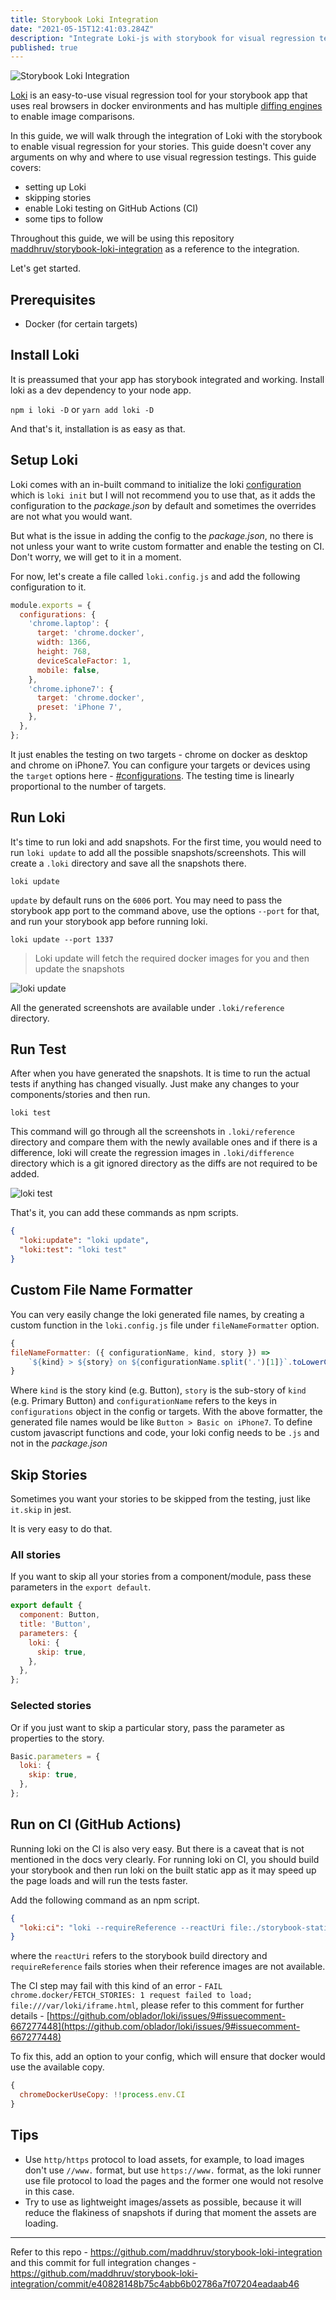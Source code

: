 ```yaml
---
title: Storybook Loki Integration
date: "2021-05-15T12:41:03.284Z"
description: "Integrate Loki-js with storybook for visual regression testing"
published: true
---
```


![Storybook Loki Integration](./banner.png)

[Loki](https://loki.js.org/) is an easy-to-use visual regression tool for your storybook app that uses real browsers in docker environments and has multiple [diffing engines](https://loki.js.org/configuration.html#diffingengine) to enable image comparisons.

In this guide, we will walk through the integration of Loki with the storybook to enable visual regression for your stories. This guide doesn't cover any arguments on why and where to use visual regression testings. This guide covers:

- setting up Loki
- skipping stories
- enable Loki testing on GitHub Actions (CI)
- some tips to follow

Throughout this guide, we will be using this repository [maddhruv/storybook-loki-integration](https://github.com/maddhruv/storybook-loki-integration) as a reference to the integration.

Let's get started.

## Prerequisites

- Docker (for certain targets)

## Install Loki

It is preassumed that your app has storybook integrated and working. Install loki as a dev dependency to your node app.

`npm i loki -D` or `yarn add loki -D`

And that's it, installation is as easy as that.

## Setup Loki

Loki comes with an in-built command to initialize the loki [configuration](https://loki.js.org/configuration.html) which is `loki init` but I will not recommend you to use that, as it adds the configuration to the *package.json* by default and sometimes the overrides are not what you would want.

But what is the issue in adding the config to the *package.json*, no there is not unless your want to write custom formatter and enable the testing on CI. Don't worry, we will get to it in a moment.

For now, let's create a file called `loki.config.js` and add the following configuration to it.

```js
module.exports = {
  configurations: {
    'chrome.laptop': {
      target: 'chrome.docker',
      width: 1366,
      height: 768,
      deviceScaleFactor: 1,
      mobile: false,
    },
    'chrome.iphone7': {
      target: 'chrome.docker',
      preset: 'iPhone 7',
    },
  },
};
```

It just enables the testing on two targets - chrome on docker as desktop and chrome on iPhone7. You can configure your targets or devices using the `target` options here - [#configurations](https://loki.js.org/configuration.html#configurations). The testing time is linearly proportional to the number of targets.

## Run Loki

It's time to run loki and add snapshots. For the first time, you would need to run `loki update` to add all the possible snapshots/screenshots. This will create a `.loki` directory and save all the snapshots there.

`loki update`

`update` by default runs on the `6006` port. You may need to pass the storybook app port to the command above, use the options `--port` for that, and run your storybook app before running loki.

`loki update --port 1337`

> Loki update will fetch the required docker images for you and then update the snapshots

![loki update](./loki-update.png)

All the generated screenshots are available under `.loki/reference` directory.

## Run Test

After when you have generated the snapshots. It is time to run the actual tests if anything has changed visually. Just make any changes to your components/stories and then run.

`loki test`

This command will go through all the screenshots in `.loki/reference` directory and compare them with the newly available ones and if there is a difference, loki will create the regression images in `.loki/difference` directory which is a git ignored directory as the diffs are not required to be added.

![loki test](./loki-test.png)

That's it, you can add these commands as npm scripts.

```json
{
  "loki:update": "loki update",
  "loki:test": "loki test"
}
```

## Custom File Name Formatter

You can very easily change the loki generated file names, by creating a custom function in the `loki.config.js` file under `fileNameFormatter` option.

```js
{
fileNameFormatter: ({ configurationName, kind, story }) =>
    `${kind} > ${story} on ${configurationName.split('.')[1]}`.toLowerCase()
}
```

Where `kind` is the story kind (e.g. Button), `story` is the sub-story of `kind` (e.g. Primary Button) and `configurationName` refers to the keys in `configurations` object in the config or targets.
With the above formatter, the generated file names would be like `Button > Basic on iPhone7`.
To define custom javascript functions and code, your loki config needs to be `.js` and not in the *package.json*

## Skip Stories

Sometimes you want your stories to be skipped from the testing, just like `it.skip` in jest.

It is very easy to do that.

### All stories

If you want to skip all your stories from a component/module, pass these parameters in the `export default`.

```js
export default {
  component: Button,
  title: 'Button',
  parameters: {
    loki: {
      skip: true,
    },
  },
};
```

### Selected stories

Or if you just want to skip a particular story, pass the parameter as properties to the story.

```js
Basic.parameters = {
  loki: {
    skip: true,
  },
};
```

## Run on CI (GitHub Actions)

Running loki on the CI is also very easy. But there is a caveat that is not mentioned in the docs very clearly. For running loki on CI, you should build your storybook and then run loki on the built static app as it may speed up the page loads and will run the tests faster.

Add the following command as an npm script.

```json
{
  "loki:ci": "loki --requireReference --reactUri file:./storybook-static"
}
```

where the `reactUri` refers to the storybook build directory and `requireReference` fails stories when their reference images are not available.

The CI step may fail with this kind of an error - 
`FAIL chrome.docker/FETCH_STORIES: 1 request failed to load; file:///var/loki/iframe.html`, please refer to this comment for further details - [https://github.com/oblador/loki/issues/9#issuecomment-667277448](https://github.com/oblador/loki/issues/9#issuecomment-667277448)

To fix this, add an option to your config, which will ensure that docker would use the available copy.

```js
{
  chromeDockerUseCopy: !!process.env.CI
}
```

## Tips

- Use `http/https` protocol to load assets, for example, to load images don't use `//www.` format, but use `https://www.` format, as the loki runner use file protocol to load the pages and the former one would not resolve in this case.
- Try to use as lightweight images/assets as possible, because it will reduce the flakiness of snapshots if during that moment the assets are loading.

---

Refer to this repo - https://github.com/maddhruv/storybook-loki-integration and this commit for full integration changes - https://github.com/maddhruv/storybook-loki-integration/commit/e40828148b75c4abb6b02786a7f07204eadaab46